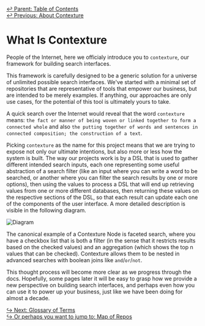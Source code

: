 ﻿[↩  Parent: Table of Contents](../README.md)  
[↩  Previous: About Contexture](README.md)

# What Is Contexture

People of the Internet, here we officialy introduce you to
`contexture`, our framework for building search interfaces.

This framework is carefully designed to be a generic solution for a
universe of unlimited possible search interfaces. We've started with a
minimal set of repositories that are representative of tools that
empower our business, but are intended to be merely examples. If
anything, our approaches are only use cases, for the potential of
this tool is ultimately yours to take.

A quick search over the Internet would reveal that the word
`contexture` means: `the fact or manner of being woven or linked
together to form a connected whole` and also `the putting together of
words and sentences in connected composition; the construction of a
text`.

Picking `contexture` as the name for this project means that we are
trying to expose not only our ultimate intentions, but also more or
less how the system is built. The way our projects work is by a DSL
that is used to gather different intended search inputs, each one
representing some useful abstraction of a search filter (like an input
where you can write a word to be searched, or another where you can
filter the search results by one or more options), then using the
values to process a DSL that will end up retrieving values from one or
more different databases, then returning these values on the
respective sections of the DSL, so that each result can update each
one of the components of the user interface. A more detailed
description is visible in the following diagram.

![Diagram](https://i.imgur.com/L96DVYh.png)

The canonical example of a Contexture Node is faceted search, where
you have a checkbox list that is both a filter (in the sense that it
restricts results based on the checked values) and an aggregation
(which shows the top n values that can be checked). Contexture allows
them to be nested in advanced searches with boolean joins like
`and`/`or`/`not`.

This thought process will become more clear as we progress through the
docs. Hopefully, some pages later it will be easy to grasp how we
provide a new perspective on building search interfaces, and perhaps
even how you can use it to power up your business, just like we have
been doing for almost a decade.

[↪ Next: Glossary of Terms](glossary-of-terms.md)  
[↪ Or perhaps you want to jump to: Map of Repos](map-of-repos.md)

